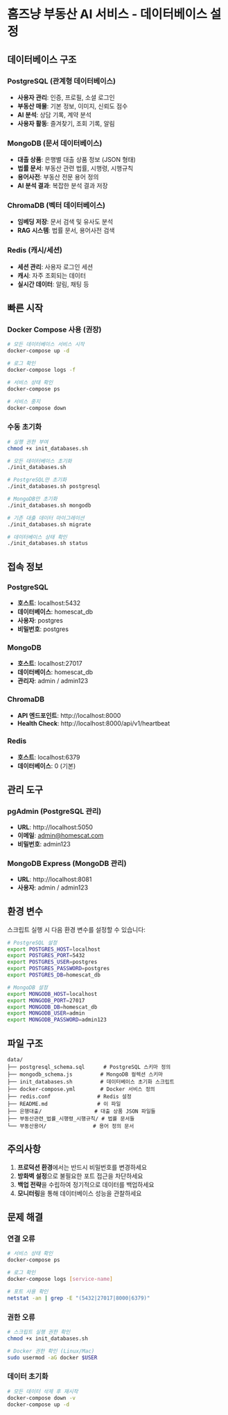 # 홈즈냥 부동산 AI 서비스 - 데이터베이스 설정

## 데이터베이스 구조

### PostgreSQL (관계형 데이터베이스)
- **사용자 관리**: 인증, 프로필, 소셜 로그인
- **부동산 매물**: 기본 정보, 이미지, 신뢰도 점수
- **AI 분석**: 상담 기록, 계약 분석
- **사용자 활동**: 즐겨찾기, 조회 기록, 알림

### MongoDB (문서 데이터베이스) 
- **대출 상품**: 은행별 대출 상품 정보 (JSON 형태)
- **법률 문서**: 부동산 관련 법률, 시행령, 시행규칙
- **용어사전**: 부동산 전문 용어 정의
- **AI 분석 결과**: 복잡한 분석 결과 저장

### ChromaDB (벡터 데이터베이스)
- **임베딩 저장**: 문서 검색 및 유사도 분석
- **RAG 시스템**: 법률 문서, 용어사전 검색

### Redis (캐시/세션)
- **세션 관리**: 사용자 로그인 세션
- **캐시**: 자주 조회되는 데이터
- **실시간 데이터**: 알림, 채팅 등

## 빠른 시작

### Docker Compose 사용 (권장)

```bash
# 모든 데이터베이스 서비스 시작
docker-compose up -d

# 로그 확인
docker-compose logs -f

# 서비스 상태 확인
docker-compose ps

# 서비스 중지
docker-compose down
```

### 수동 초기화

```bash
# 실행 권한 부여
chmod +x init_databases.sh

# 모든 데이터베이스 초기화
./init_databases.sh

# PostgreSQL만 초기화
./init_databases.sh postgresql

# MongoDB만 초기화  
./init_databases.sh mongodb

# 기존 대출 데이터 마이그레이션
./init_databases.sh migrate

# 데이터베이스 상태 확인
./init_databases.sh status
```

## 접속 정보

### PostgreSQL
- **호스트**: localhost:5432
- **데이터베이스**: homescat_db
- **사용자**: postgres
- **비밀번호**: postgres

### MongoDB
- **호스트**: localhost:27017
- **데이터베이스**: homescat_db
- **관리자**: admin / admin123

### ChromaDB
- **API 엔드포인트**: http://localhost:8000
- **Health Check**: http://localhost:8000/api/v1/heartbeat

### Redis
- **호스트**: localhost:6379
- **데이터베이스**: 0 (기본)

## 관리 도구

### pgAdmin (PostgreSQL 관리)
- **URL**: http://localhost:5050
- **이메일**: admin@homescat.com
- **비밀번호**: admin123

### MongoDB Express (MongoDB 관리)
- **URL**: http://localhost:8081
- **사용자**: admin / admin123

## 환경 변수

스크립트 실행 시 다음 환경 변수를 설정할 수 있습니다:

```bash
# PostgreSQL 설정
export POSTGRES_HOST=localhost
export POSTGRES_PORT=5432
export POSTGRES_USER=postgres
export POSTGRES_PASSWORD=postgres
export POSTGRES_DB=homescat_db

# MongoDB 설정
export MONGODB_HOST=localhost
export MONGODB_PORT=27017
export MONGODB_DB=homescat_db
export MONGODB_USER=admin
export MONGODB_PASSWORD=admin123
```

## 파일 구조

```
data/
├── postgresql_schema.sql      # PostgreSQL 스키마 정의
├── mongodb_schema.js         # MongoDB 컬렉션 스키마
├── init_databases.sh         # 데이터베이스 초기화 스크립트
├── docker-compose.yml        # Docker 서비스 정의
├── redis.conf               # Redis 설정
├── README.md                # 이 파일
├── 은행대출/                 # 대출 상품 JSON 파일들
├── 부동산관련_법률_시행령_시행규칙/ # 법률 문서들
└── 부동산용어/               # 용어 정의 문서
```

## 주의사항

1. **프로덕션 환경**에서는 반드시 비밀번호를 변경하세요
2. **방화벽 설정**으로 불필요한 포트 접근을 차단하세요
3. **백업 전략**을 수립하여 정기적으로 데이터를 백업하세요
4. **모니터링**을 통해 데이터베이스 성능을 관찰하세요

## 문제 해결

### 연결 오류
```bash
# 서비스 상태 확인
docker-compose ps

# 로그 확인
docker-compose logs [service-name]

# 포트 사용 확인
netstat -an | grep -E "(5432|27017|8000|6379)"
```

### 권한 오류
```bash
# 스크립트 실행 권한 확인
chmod +x init_databases.sh

# Docker 권한 확인 (Linux/Mac)
sudo usermod -aG docker $USER
```

### 데이터 초기화
```bash
# 모든 데이터 삭제 후 재시작
docker-compose down -v
docker-compose up -d
```